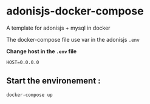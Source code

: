 # adonisjs-docker-compose
A template for adonisjs + mysql in docker

The docker-compose file use var in the adonisjs `.env`

__Change host in the `.env` file__
```
HOST=0.0.0.0
```

## Start the environement :
```
docker-compose up
```
